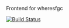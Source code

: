 Frontend for wheresfgc

[![Build Status](https://travis-ci.org/notdb/wfgc-frontend.svg?branch=master)](https://travis-ci.org/notdb/wfgc-frontend)
